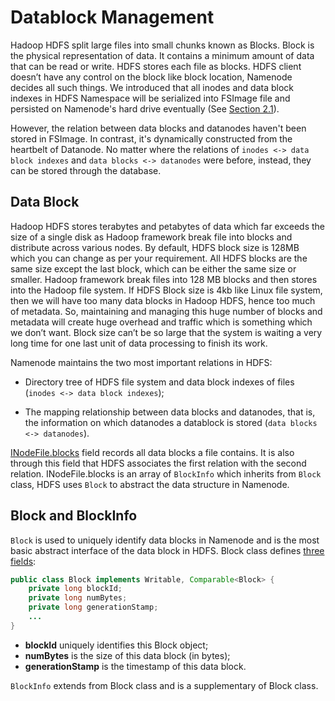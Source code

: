 # Datablock Management

Hadoop HDFS split large files into small chunks known as Blocks. Block is the physical representation of data. It contains a minimum amount of data that can be read or write. HDFS stores each file as blocks. HDFS client doesn’t have any control on the block like block location, Namenode decides all such things. We introduced that all inodes and data block indexes in HDFS Namespace will be serialized into FSImage file and persisted on Namenode's hard drive eventually (See [Section 2.1](https://dsl-umd.github.io/docs/intro/hdfs.html#persistence)). 


However, the relation between data blocks and datanodes haven't been stored in FSImage. In contrast, it's dynamically constructed from the heartbelt of Datanode. No matter where the relations of `inodes <-> data block indexes` and `data blocks <-> datanodes` were before, instead, they can be stored through the database.

## Data Block

Hadoop HDFS stores terabytes and petabytes of data which far exceeds the size of a single disk as Hadoop framework break file into blocks and distribute across various nodes. By default, HDFS block size is 128MB which you can change as per your requirement. All HDFS blocks are the same size except the last block, which can be either the same size or smaller. Hadoop framework break files into 128 MB blocks and then stores into the Hadoop file system.  If HDFS Block size is 4kb like Linux file system, then we will have too many data blocks in Hadoop HDFS, hence too much of metadata. So, maintaining and managing this huge number of blocks and metadata will create huge overhead and traffic which is something which we don’t want. Block size can’t be so large that the system is waiting a very long time for one last unit of data processing to finish its work.

Namenode maintains the two most important relations in HDFS:

- Directory tree of HDFS file system and data block indexes of files (`inodes <-> data block indexes`);

- The mapping relationship between data blocks and datanodes, that is, the information on which datanodes a datablock is stored (`data blocks <-> datanodes`).

[INodeFile.blocks](https://github.com/DSL-UMD/hadoop-calvin/blob/calvin/hadoop-hdfs-project/hadoop-hdfs/src/main/java/org/apache/hadoop/hdfs/server/namenode/INodeFile.java#L251) field records all data blocks a file contains. It is also through this field that HDFS associates the first relation with the second relation. INodeFile.blocks is an array of `BlockInfo` which inherits from `Block` class, HDFS uses `Block` to abstract the data structure in Namenode.

## Block and BlockInfo

`Block` is used to uniquely identify data blocks in Namenode and is the most basic abstract interface of the data block in HDFS. Block class defines [three fields](https://github.com/DSL-UMD/hadoop-calvin/blob/c337680e23ded375df17c09a878f719102a47773/hadoop-hdfs-project/hadoop-hdfs-client/src/main/java/org/apache/hadoop/hdfs/protocol/Block.java#L92-L94):

```java
public class Block implements Writable, Comparable<Block> {
    private long blockId;
    private long numBytes;
    private long generationStamp;
    ...
}
```

- **blockId** uniquely identifies this Block object;
- **numBytes** is the size of this data block (in bytes);
- **generationStamp** is the timestamp of this data block.

`BlockInfo` extends from Block class and is a supplementary of Block class.